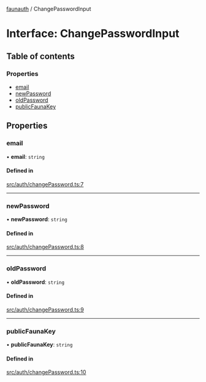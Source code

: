 [faunauth](../index.md) / ChangePasswordInput

# Interface: ChangePasswordInput

## Table of contents

### Properties

- [email](ChangePasswordInput.md#email)
- [newPassword](ChangePasswordInput.md#newpassword)
- [oldPassword](ChangePasswordInput.md#oldpassword)
- [publicFaunaKey](ChangePasswordInput.md#publicfaunakey)

## Properties

### email

• **email**: `string`

#### Defined in

[src/auth/changePassword.ts:7](https://github.com/alexnitta/faunauth/blob/aaffd52/src/auth/changePassword.ts#L7)

___

### newPassword

• **newPassword**: `string`

#### Defined in

[src/auth/changePassword.ts:8](https://github.com/alexnitta/faunauth/blob/aaffd52/src/auth/changePassword.ts#L8)

___

### oldPassword

• **oldPassword**: `string`

#### Defined in

[src/auth/changePassword.ts:9](https://github.com/alexnitta/faunauth/blob/aaffd52/src/auth/changePassword.ts#L9)

___

### publicFaunaKey

• **publicFaunaKey**: `string`

#### Defined in

[src/auth/changePassword.ts:10](https://github.com/alexnitta/faunauth/blob/aaffd52/src/auth/changePassword.ts#L10)
